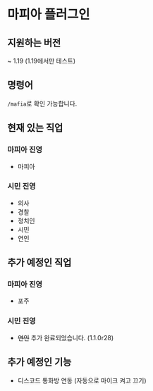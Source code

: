 # 마피아 플러그인
## 지원하는 버전
~ 1.19 (1.19에서만 테스트)

## 명령어
``/mafia``로 확인 가능합니다.

## 현재 있는 직업
### 마피아 진영
* 마피아
### 시민 진영
* 의사
* 경찰
* 정치인
* 시민
* 연인

## 추가 예정인 직업
### 마피아 진영
* 포주
### 시민 진영
* ~~연인~~ 추가 완료되었습니다. (1.1.0r28)

## 추가 예정인 기능
* 디스코드 통화방 연동 (자동으로 마이크 켜고 끄기)
